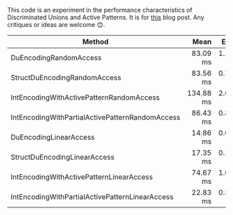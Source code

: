 This code is an experiment in the performance characteristics of Discriminated Unions and Active Patterns. It is for [this](https://matthewcrews.com/blog/2022/03/performance-of-dus-and-active-patterns/) blog post. Any critiques or ideas are welcome 😊.



| Method                                          |      Mean |    Error |   StdDev | BranchMispredictions/Op | CacheMisses/Op |      Gen 0 |     Allocated |
| ----------------------------------------------- | --------: | -------: | -------: | ----------------------: | -------------: | ---------: | ------------: |
| DuEncodingRandomAccess                          |  83.09 ms | 1.122 ms | 0.995 ms |               7,414,534 |        400,225 |          - |         175 B |
| StructDuEncodingRandomAccess                    |  83.56 ms | 0.766 ms | 0.640 ms |               7,415,626 |        409,418 |          - |         175 B |
| IntEncodingWithActivePatternRandomAccess        | 134.88 ms | 2.650 ms | 4.845 ms |               8,126,171 |      1,070,592 | 28500.0000 | 240,000,358 B |
| IntEncodingWithPartialActivePatternRandomAccess |  86.43 ms | 0.841 ms | 0.787 ms |               7,995,620 |        406,096 |          - |         191 B |
| DuEncodingLinearAccess                          |  14.86 ms | 0.090 ms | 0.084 ms |                   5,073 |          7,701 |          - |          22 B |
| StructDuEncodingLinearAccess                    |  17.35 ms | 0.151 ms | 0.142 ms |                 119,799 |         13,508 |          - |          36 B |
| IntEncodingWithActivePatternLinearAccess        |  74.67 ms | 1.018 ms | 0.903 ms |                 167,078 |        677,829 | 28571.4286 | 240,000,191 B |
| IntEncodingWithPartialActivePatternLinearAccess |  22.83 ms | 0.372 ms | 0.348 ms |                   8,151 |         33,225 |          - |          45 B |